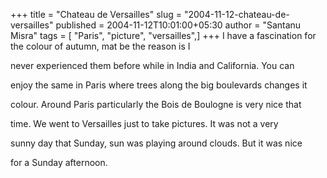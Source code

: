 +++
title = "Chateau de Versailles"
slug = "2004-11-12-chateau-de-versailles"
published = 2004-11-12T10:01:00+05:30
author = "Santanu Misra"
tags = [ "Paris", "picture", "versailles",]
+++
I have a fascination for the colour of autumn, mat be the reason is I

never experienced them before while in India and California. You can

enjoy the same in Paris where trees along the big boulevards changes it

colour. Around Paris particularly the Bois de Boulogne is very nice that

time. We went to Versailles just to take pictures. It was not a very

sunny day that Sunday, sun was playing around clouds. But it was nice

for a Sunday afternoon.
